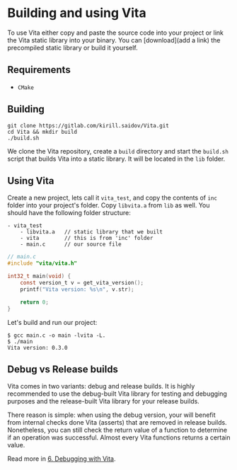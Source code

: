 # Building and using Vita
To use Vita either copy and paste the source code into your project or link the Vita static library into your binary. You can [download](add a link) the precompiled static library or build it yourself.

## Requirements
* `CMake`

## Building
```
git clone https://gitlab.com/kirill.saidov/Vita.git
cd Vita && mkdir build
./build.sh
```
We clone the Vita repository, create a `build` directory and start the `build.sh` script that builds Vita into a static library. It will be located in the `lib` folder.

## Using Vita
Create a new project, lets call it `vita_test`, and copy the contents of `inc` folder into your project's folder. Copy `libvita.a` from `lib` as well. You should have the following folder structure:

```
- vita_test
    - libvita.a   // static library that we built
    - vita        // this is from 'inc' folder
    - main.c      // our source file
```

```C
// main.c
#include "vita/vita.h"

int32_t main(void) {
    const version_t v = get_vita_version();
    printf("Vita version: %s\n", v.str);

    return 0;
}
```

Let's build and run our project:
```
$ gcc main.c -o main -lvita -L.
$ ./main
Vita version: 0.3.0
```

## Debug vs Release builds
Vita comes in two variants: debug and release builds. It is highly recommended to use the debug-built Vita library for testing and debugging purposes and the release-built Vita library for your release builds.

There reason is simple: when using the debug version, your will benefit from internal checks done Vita (asserts) that are removed in release builds. Nonetheless, you can still check the return value of a function to determine if an operation was successful. Almost every Vita functions returns a certain value.

Read more in [6. Debugging with Vita](wiki/page6.md).



